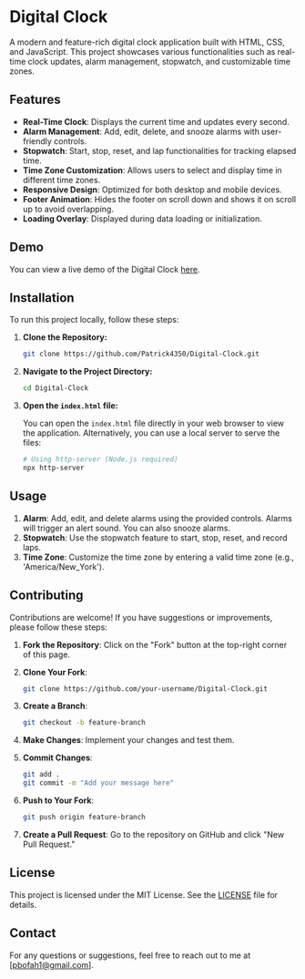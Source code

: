 # Digital Clock

A modern and feature-rich digital clock application built with HTML, CSS, and JavaScript. This project showcases various functionalities such as real-time clock updates, alarm management, stopwatch, and customizable time zones.

## Features

- **Real-Time Clock**: Displays the current time and updates every second.
- **Alarm Management**: Add, edit, delete, and snooze alarms with user-friendly controls.
- **Stopwatch**: Start, stop, reset, and lap functionalities for tracking elapsed time.
- **Time Zone Customization**: Allows users to select and display time in different time zones.
- **Responsive Design**: Optimized for both desktop and mobile devices.
- **Footer Animation**: Hides the footer on scroll down and shows it on scroll up to avoid overlapping.
- **Loading Overlay**: Displayed during data loading or initialization.

## Demo

You can view a live demo of the Digital Clock [here](https://patrick4350.github.io/Digital-Clock/).

## Installation

To run this project locally, follow these steps:

1. **Clone the Repository:**

   ```bash
   git clone https://github.com/Patrick4350/Digital-Clock.git
   ```

2. **Navigate to the Project Directory:**

   ```bash
   cd Digital-Clock
   ```

3. **Open the `index.html` file:**

   You can open the `index.html` file directly in your web browser to view the application. Alternatively, you can use a local server to serve the files:

   ```bash
   # Using http-server (Node.js required)
   npx http-server
   ```

## Usage

1. **Alarm**: Add, edit, and delete alarms using the provided controls. Alarms will trigger an alert sound. You can also snooze alarms.
2. **Stopwatch**: Use the stopwatch feature to start, stop, reset, and record laps.
3. **Time Zone**: Customize the time zone by entering a valid time zone (e.g., 'America/New_York').

## Contributing

Contributions are welcome! If you have suggestions or improvements, please follow these steps:

1. **Fork the Repository**: Click on the "Fork" button at the top-right corner of this page.
2. **Clone Your Fork**: 

   ```bash
   git clone https://github.com/your-username/Digital-Clock.git
   ```

3. **Create a Branch**: 

   ```bash
   git checkout -b feature-branch
   ```

4. **Make Changes**: Implement your changes and test them.
5. **Commit Changes**: 

   ```bash
   git add .
   git commit -m "Add your message here"
   ```

6. **Push to Your Fork**:

   ```bash
   git push origin feature-branch
   ```

7. **Create a Pull Request**: Go to the repository on GitHub and click "New Pull Request."

## License

This project is licensed under the MIT License. See the [LICENSE](LICENSE) file for details.

## Contact

For any questions or suggestions, feel free to reach out to me at [pbofah1@gmail.com].
